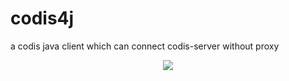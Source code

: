 # codis4j
a codis java client which can connect codis-server without proxy

<p align="center">
    <p align="center">
         <a href="http://opensource.org/licenses/MIT">
             <img src="http://opensource.org/licenses/MIT.svg" >
         </a>
    </p>    
</p>
